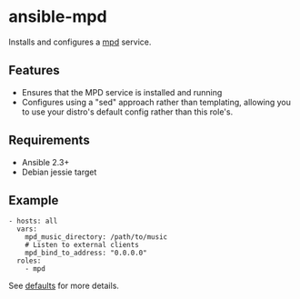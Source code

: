 # ansible-mpd

Installs and configures a [mpd][mpd] service.

## Features

* Ensures that the MPD service is installed and running
* Configures using a "sed" approach rather than templating, allowing you to use your distro's
  default config rather than this role's.

## Requirements

* Ansible 2.3+
* Debian jessie target

## Example

```
- hosts: all
  vars:
    mpd_music_directory: /path/to/music
    # Listen to external clients
    mpd_bind_to_address: "0.0.0.0"
  roles:
    - mpd
```


See [defaults](defaults/main.yml) for more details.

[mpd]: https://www.musicpd.org/
